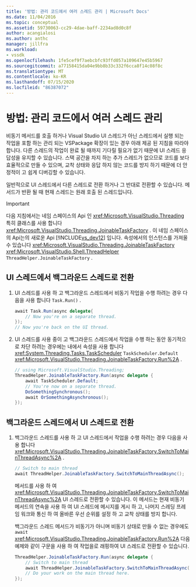 ```yaml
---
title: '방법: 관리 코드에서 여러 스레드 관리 | Microsoft Docs'
ms.date: 11/04/2016
ms.topic: conceptual
ms.assetid: 59730063-cc29-4dae-baff-2234ad8d0c8f
author: acangialosi
ms.author: anthc
manager: jillfra
ms.workload:
- vssdk
ms.openlocfilehash: 1fe5cef9f7aebcbfc93ffd057a109647e45b5967
ms.sourcegitcommit: a77158415da04e9bb8b33c332f6cca8f14c08f8c
ms.translationtype: MT
ms.contentlocale: ko-KR
ms.lasthandoff: 07/15/2020
ms.locfileid: "86387072"
---
```

# <a name="how-to-manage-multiple-threads-in-managed-code"></a>방법: 관리 코드에서 여러 스레드 관리
비동기 메서드를 호출 하거나 Visual Studio UI 스레드가 아닌 스레드에서 실행 되는 작업을 포함 하는 관리 되는 VSPackage 확장이 있는 경우 아래 제공 된 지침을 따라야 합니다. 다른 스레드의 작업이 완료 될 때까지 기다릴 필요가 없기 때문에 UI 스레드 응답성을 유지할 수 있습니다. 스택 공간을 차지 하는 추가 스레드가 없으므로 코드를 보다 효율적으로 만들 수 있으며, 교착 상태와 응답 하지 않는 코드를 방지 하기 때문에 더 안정적이 고 쉽게 디버깅할 수 있습니다.

 일반적으로 UI 스레드에서 다른 스레드로 전환 하거나 그 반대로 전환할 수 있습니다. 메서드가 반환 될 때 현재 스레드는 원래 호출 된 스레드입니다.

> [!IMPORTANT]
> 다음 지침에서는 네임 스페이스의 Api 인 <xref:Microsoft.VisualStudio.Threading> 특히 클래스를 사용 합니다 <xref:Microsoft.VisualStudio.Threading.JoinableTaskFactory> . 이 네임 스페이스의 Api는의 새로운 Api [!INCLUDE[vs_dev12](../extensibility/includes/vs_dev12_md.md)] 입니다. 속성에서의 인스턴스를 가져올 수 있습니다 <xref:Microsoft.VisualStudio.Threading.JoinableTaskFactory> <xref:Microsoft.VisualStudio.Shell.ThreadHelper> `ThreadHelper.JoinableTaskFactory` .

## <a name="switch-from-the-ui-thread-to-a-background-thread"></a>UI 스레드에서 백그라운드 스레드로 전환

1. UI 스레드를 사용 하 고 백그라운드 스레드에서 비동기 작업을 수행 하려는 경우 다음을 사용 합니다 `Task.Run()` .

    ```csharp
    await Task.Run(async delegate{
        // Now you're on a separate thread.
    });
    // Now you're back on the UI thread.

    ```

2. UI 스레드를 사용 중이 고 백그라운드 스레드에서 작업을 수행 하는 동안 동기적으로 차단 하려는 경우에는 내에서 속성을 사용 합니다 <xref:System.Threading.Tasks.TaskScheduler> `TaskScheduler.Default` <xref:Microsoft.VisualStudio.Threading.JoinableTaskFactory.Run%2A> .

    ```csharp
    // using Microsoft.VisualStudio.Threading;
    ThreadHelper.JoinableTaskFactory.Run(async delegate {
        await TaskScheduler.Default;
        // You're now on a separate thread.
        DoSomethingSynchronous();
        await OrSomethingAsynchronous();
    });
    ```

## <a name="switch-from-a-background-thread-to-the-ui-thread"></a>백그라운드 스레드에서 UI 스레드로 전환

1. 백그라운드 스레드를 사용 하 고 UI 스레드에서 작업을 수행 하려는 경우 다음을 사용 합니다 <xref:Microsoft.VisualStudio.Threading.JoinableTaskFactory.SwitchToMainThreadAsync%2A> .

    ```csharp
    // Switch to main thread
    await ThreadHelper.JoinableTaskFactory.SwitchToMainThreadAsync();
    ```

     메서드를 사용 하 여 <xref:Microsoft.VisualStudio.Threading.JoinableTaskFactory.SwitchToMainThreadAsync%2A> UI 스레드로 전환할 수 있습니다. 이 메서드는 현재 비동기 메서드의 연속을 사용 하 여 UI 스레드에 메시지를 게시 하 고, 나머지 스레딩 프레임 워크와 통신 하 여 올바른 우선 순위를 설정 하 고 교착 상태를 방지 합니다.

     백그라운드 스레드 메서드가 비동기가 아니며 비동기 상태로 만들 수 없는 경우에도 `await` <xref:Microsoft.VisualStudio.Threading.JoinableTaskFactory.Run%2A> 다음 예제와 같이 구문을 사용 하 여 작업을로 래핑하여 UI 스레드로 전환할 수 있습니다.

    ```csharp
    ThreadHelper.JoinableTaskFactory.Run(async delegate {
        // Switch to main thread
        await ThreadHelper.JoinableTaskFactory.SwitchToMainThreadAsync();
        // Do your work on the main thread here.
    });
    ```

